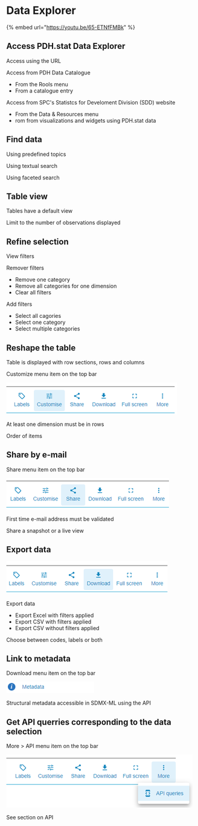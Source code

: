 # Data Explorer



{% embed url="https://youtu.be/65-ETNfFMBk" %}

## Access PDH.stat Data Explorer

Access using the URL

Access from PDH Data Catalogue 

* From the Rools menu
* From a catalogue entry

Access from SPC's Statistcs for Develoment Division \(SDD\) website

* From the Data & Resources menu
* rom from visualizations and widgets using PDH.stat data

## Find data

Using predefined topics

Using textual search

Using faceted search

## Table view

Tables have a default view

Limit to the number of observations displayed

## Refine selection

View filters

Remover filters

* Remove one category
* Remove all categories for one dimension
* Clear all filters

Add filters

* Select all cagories
* Select one category
* Select multiple categories

## Reshape the table

Table is displayed with row sections, rows and columns

Customize menu item on the top bar

![](../.gitbook/assets/image%20%2817%29.png)

At least one dimension must be in rows

Order of items

## Share by e-mail

Share menu item on the top bar

![](../.gitbook/assets/image%20%2816%29.png)

First time e-mail address must be validated

Share a snapshot or a live view

## Export data

![](../.gitbook/assets/image%20%2814%29.png)

Export data 

* Export Excel with filters applied
* Export CSV with filters applied
* Export CSV without filters applied

Choose between codes, labels or both

## Link to metadata

Download menu item on the top bar

![](../.gitbook/assets/image%20%2815%29.png)

Structural metadata accessible in SDMX-ML using the API 

## Get API querries corresponding to the data selection

More &gt; API menu item on the top bar

![](../.gitbook/assets/image%20%2818%29.png)

See section on API

